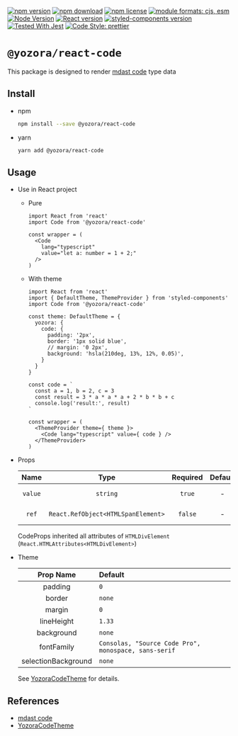 [![npm version](https://img.shields.io/npm/v/@yozora/react-code.svg)](https://www.npmjs.com/package/@yozora/react-code)
[![npm download](https://img.shields.io/npm/dm/@yozora/react-code.svg)](https://www.npmjs.com/package/@yozora/react-code)
[![npm license](https://img.shields.io/npm/l/@yozora/react-code.svg)](https://www.npmjs.com/package/@yozora/react-code)
[![module formats: cjs, esm](https://img.shields.io/badge/module_formats-cjs%2C%20esm-green.svg)](#install)
[![Node Version](https://img.shields.io/node/v/@yozora/react-code)](https://github.com/nodejs/node)
[![React version](https://img.shields.io/npm/dependency-version/@yozora/react-code/peer/react)](https://github.com/facebook/react)
[![styled-components version](https://img.shields.io/npm/dependency-version/@yozora/react-code/peer/styled-components)](https://github.com/styled-components/styled-components)
[![Tested With Jest](https://img.shields.io/badge/tested_with-jest-9c465e.svg)](https://github.com/facebook/jest)
[![Code Style: prettier](https://img.shields.io/badge/code_style-prettier-ff69b4.svg?style=flat-square)](https://github.com/prettier/prettier)


# `@yozora/react-code`

This package is designed to render [mdast code][] type data


## Install

* npm

  ```bash
  npm install --save @yozora/react-code
  ```

* yarn

  ```bash
  yarn add @yozora/react-code
  ```

## Usage
  * Use in React project

    - Pure

      ```tsx
      import React from 'react'
      import Code from '@yozora/react-code'

      const wrapper = (
        <Code
          lang="typescript"
          value="let a: number = 1 + 2;"
        />
      )
      ```

    - With theme

      ```tsx
      import React from 'react'
      import { DefaultTheme, ThemeProvider } from 'styled-components'
      import Code from '@yozora/react-code'

      const theme: DefaultTheme = {
        yozora: {
          code: {
            padding: '2px',
            border: '1px solid blue',
            // margin: '0 2px',
            background: 'hsla(210deg, 13%, 12%, 0.05)',
          }
        }
      }

      const code = `
        const a = 1, b = 2, c = 3
        const result = 3 * a * a * a + 2 * b * b + c
        console.log('result:', result)
      `

      const wrapper = (
        <ThemeProvider theme={ theme }>
          <Code lang="typescript" value={ code } />
        </ThemeProvider>
      )
      ```

  * Props

     Name     | Type                                | Required  | Default | Description
    :--------:|:-----------------------------------:|:---------:|:-------:|:-------------
     `value`  | `string`                            | `true`    | -       | code content
     `ref`    | `React.RefObject<HTMLSpanElement>`  | `false`   | -       | Forwarded ref callback

    CodeProps inherited all attributes of `HTMLDivElement` (`React.HTMLAttributes<HTMLDivElement>`)

  * Theme

     Prop Name            | Default
    :--------------------:|:--------------
     padding              | `0`
     border               | `none`
     margin               | `0`
     lineHeight           | `1.33`
     background           | `none`
     fontFamily           | `Consolas, "Source Code Pro", monospace, sans-serif`
     selectionBackground  | `none`

    See [YozoraCodeTheme][] for details.


## References

  - [mdast code][]
  - [YozoraCodeTheme][]


[mdast code]: https://github.com/syntax-tree/mdast#code
[YozoraCodeTheme]: https://github.com/guanghechen/yozora-react/blob/master/packages/code/src/theme.ts
